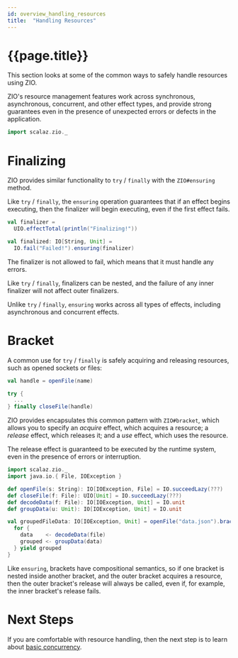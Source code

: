 ```yaml
---
id: overview_handling_resources
title:  "Handling Resources"
---
```


# {{page.title}}

This section looks at some of the common ways to safely handle resources using ZIO.

ZIO's resource management features work across synchronous, asynchronous, concurrent, and other effect types, and provide strong guarantees even in the presence of unexpected errors or defects in the application.

```scala mdoc:invisible
import scalaz.zio._
```

# Finalizing

ZIO provides similar functionality to `try` / `finally` with the `ZIO#ensuring` method. 

Like `try` / `finally`, the `ensuring` operation guarantees that if an effect begins executing, then the finalizer will begin executing, even if the first effect fails.

```scala mdoc
val finalizer = 
  UIO.effectTotal(println("Finalizing!"))

val finalized: IO[String, Unit] = 
  IO.fail("Failed!").ensuring(finalizer)
```

The finalizer is not allowed to fail, which means that it must handle any errors. 

Like `try` / `finally`, finalizers can be nested, and the failure of any inner finalizer will not affect outer finalizers.

Unlike `try` / `finally`, `ensuring` works across all types of effects, including asynchronous and concurrent effects.

# Bracket 

A common use for `try` / `finally` is safely acquiring and releasing resources, such as opened sockets or files:

```scala 
val handle = openFile(name)

try {
  ...
} finally closeFile(handle)
```

ZIO provides encapsulates this common pattern with `ZIO#bracket`, which allows you to specify an _acquire_ effect, which acquires a resource; a _release_ effect, which releases it; and a _use_ effect, which uses the resource.

The release effect is guaranteed to be executed by the runtime system, even in the presence of errors or interruption.

```scala mdoc:invisible
import scalaz.zio._
import java.io.{ File, IOException }

def openFile(s: String): IO[IOException, File] = IO.succeedLazy(???)
def closeFile(f: File): UIO[Unit] = IO.succeedLazy(???)
def decodeData(f: File): IO[IOException, Unit] = IO.unit
def groupData(u: Unit): IO[IOException, Unit] = IO.unit
```

```scala mdoc:silent
val groupedFileData: IO[IOException, Unit] = openFile("data.json").bracket(closeFile(_)) { file =>
  for {
    data    <- decodeData(file)
    grouped <- groupData(data)
  } yield grouped
}
```

Like `ensuring`, brackets have compositional semantics, so if one bracket is nested inside another bracket, and the outer bracket acquires a resource, then the outer bracket's release will always be called, even if, for example, the inner bracket's release fails.

# Next Steps

If you are comfortable with resource handling, then the next step is to learn about [basic concurrency](basic_concurrency.md).
